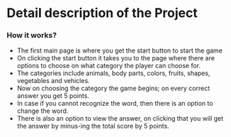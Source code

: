 # Detail description of the Project

### How it works?
* The first main page is where you get the start button to start the game
* On clicking the start button it takes you to the page where there are options to choose on what category the player can choose for.
* The categories include animals, body parts, colors, fruits, shapes, vegetables and vehicles.
* Now on choosing the category the game begins; on every correct answer you get 5 points.
* In case if you cannot recognize the word, then there is an option to change the word.
* There is also an option to view the answer, on clicking that you will get the answer by minus-ing the total score by 5 points.


